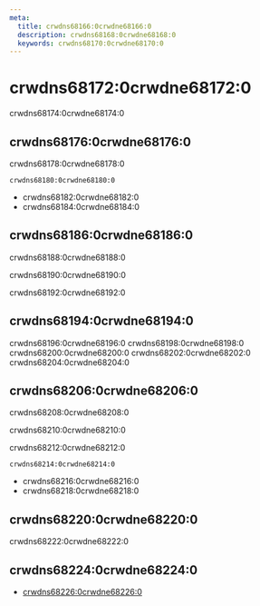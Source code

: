 ```yaml
---
meta:
  title: crwdns68166:0crwdne68166:0
  description: crwdns68168:0crwdne68168:0
  keywords: crwdns68170:0crwdne68170:0
---
```


# crwdns68172:0crwdne68172:0
crwdns68174:0crwdne68174:0

<entry-ad />

## crwdns68176:0crwdne68176:0
crwdns68178:0crwdne68178:0

`crwdns68180:0crwdne68180:0`
- crwdns68182:0crwdne68182:0
- crwdns68184:0crwdne68184:0


## crwdns68186:0crwdne68186:0
crwdns68188:0crwdne68188:0

  crwdns68190:0crwdne68190:0

  crwdns68192:0crwdne68192:0

## crwdns68194:0crwdne68194:0
crwdns68196:0crwdne68196:0
<alert type="success">crwdns68198:0crwdne68198:0</alert>
<alert type="info">crwdns68200:0crwdne68200:0</alert>
<alert type="warning">crwdns68202:0crwdne68202:0</alert>
<alert type="error">crwdns68204:0crwdne68204:0</alert>

## crwdns68206:0crwdne68206:0
crwdns68208:0crwdne68208:0

  crwdns68210:0crwdne68210:0

  crwdns68212:0crwdne68212:0

  `crwdns68214:0crwdne68214:0`
  - crwdns68216:0crwdne68216:0
  - crwdns68218:0crwdne68218:0

## crwdns68220:0crwdne68220:0
crwdns68222:0crwdne68222:0

## crwdns68224:0crwdne68224:0
  - [crwdns68226:0crwdne68226:0]()

<backmatter />
